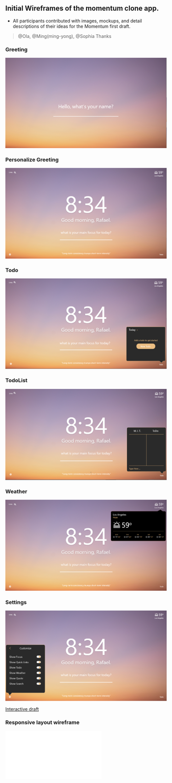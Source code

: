 ## Initial Wireframes of the momentum clone app.

* All participants contributed with images, mockups, and detail descriptions of their ideas
for the Momentum first draft.
> @Ola, @Ming(ming-yong), @Sophia Thanks

### Greeting
![greeting](./assets/greeting.PNG)

### Personalize Greeting
![personalize](./assets/greetingName.PNG)

### Todo
![Todo](./assets/Todo.PNG)

### TodoList
![TodoList](./assets/TodoList.PNG)

### Weather
![Weather](./assets/weather.PNG)

### Settings
![Settings](./assets/Settings.PNG)


[Interactive draft](https://xd.adobe.com/view/790359b1-a35f-4e23-71b4-b6e6bdc37df9-0f32/)

### Responsive layout wireframe
![Responsive](./assets/responsive.pdf)